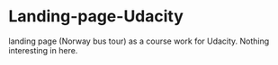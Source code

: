 # Landing-page-Udacity
landing page (Norway bus tour) as a course work for Udacity.
Nothing interesting in here. 
